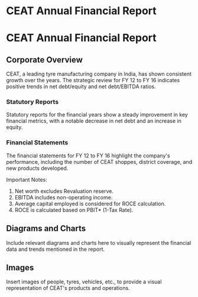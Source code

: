 # CEAT Annual Financial Report

# CEAT Annual Financial Report

## Corporate Overview

CEAT, a leading tyre manufacturing company in India, has shown consistent growth over the years. The strategic review for FY 12 to FY 16 indicates positive trends in net debt/equity and net debt/EBITDA ratios.

### Statutory Reports

Statutory reports for the financial years show a steady improvement in key financial metrics, with a notable decrease in net debt and an increase in equity.

### Financial Statements

The financial statements for FY 12 to FY 16 highlight the company's performance, including the number of CEAT shoppes, district coverage, and new products developed.

Important Notes:

1. Net worth excludes Revaluation reserve.
2. EBITDA includes non-operating income.
3. Average capital employed is considered for ROCE calculation.
4. ROCE is calculated based on PBIT* (1-Tax Rate).

## Diagrams and Charts

Include relevant diagrams and charts here to visually represent the financial data and trends mentioned in the report.

## Images

Insert images of people, tyres, vehicles, etc., to provide a visual representation of CEAT's products and operations.